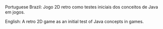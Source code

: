 Portuguese Brazil:
Jogo 2D retro como testes iniciais dos conceitos de Java em jogos.

English:
A retro 2D game as an initial test of Java concepts in games.

